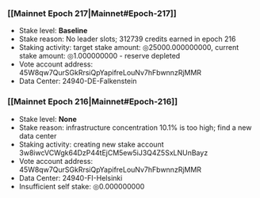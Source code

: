 ### [[Mainnet Epoch 217|Mainnet#Epoch-217]]
* Stake level: **Baseline**
* Stake reason: No leader slots; 312739 credits earned in epoch 216
* Staking activity: target stake amount: ◎25000.000000000, current stake amount: ◎1.000000000 - reserve depleted
* Vote account address: 45W8qw7QurSGkRrsiQpYapifreLouNv7hFbwnnzRjMMR
* Data Center: 24940-DE-Falkenstein
### [[Mainnet Epoch 216|Mainnet#Epoch-216]]
* Stake level: **None**
* Stake reason: infrastructure concentration 10.1% is too high; find a new data center
* Staking activity: creating new stake account 3w8iwcVCWgk64DzP44tEjCM5ew5iJ3Q4Z5SxLNUnBayz
* Vote account address: 45W8qw7QurSGkRrsiQpYapifreLouNv7hFbwnnzRjMMR
* Data Center: 24940-FI-Helsinki
* Insufficient self stake: ◎0.000000000